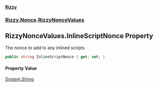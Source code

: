 #### [Rizzy](index 'index')
### [Rizzy.Nonce](Rizzy.Nonce 'Rizzy.Nonce').[RizzyNonceValues](Rizzy.Nonce.RizzyNonceValues 'Rizzy.Nonce.RizzyNonceValues')

## RizzyNonceValues.InlineScriptNonce Property

The nonce to add to any inlined scripts

```csharp
public string InlineScriptNonce { get; set; }
```

#### Property Value
[System.String](https://docs.microsoft.com/en-us/dotnet/api/System.String 'System.String')